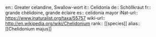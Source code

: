 

en:: Greater celandine, Swallow-wort
it:: Celidonia
de:: Schöllkraut
fr:: grande chélidoine, grande éclaire
es:: celidonia mayor
iNat-url:: https://www.inaturalist.org/taxa/55757
wiki-url:: http://en.wikipedia.org/wiki/Chelidonium
rank:: [[species]]
alias:: [[Chelidonium majus]]